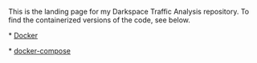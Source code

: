 This is the landing page for my Darkspace Traffic Analysis repository. To find the containerized versions of the code, see below.

\* [Docker](https://github.com/johvnguyen/Darkspace-Traffic-Analysis/tree/Docker)

\* [docker-compose](https://github.com/johvnguyen/Darkspace-Traffic-Analysis/tree/docker-compose)